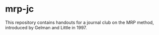 # mrp-jc
This repository contains handouts for a journal club on the MRP method, introduced by Gelman and Little in 1997.
